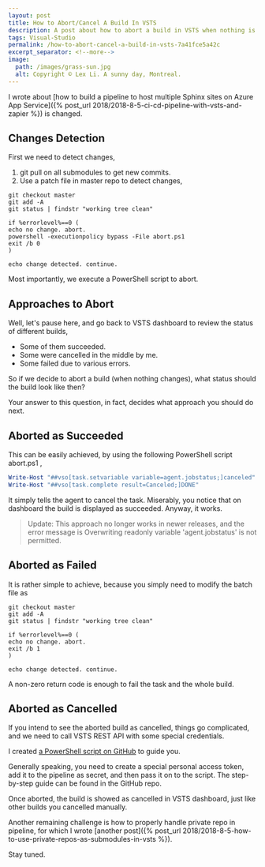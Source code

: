 ```yaml
---
layout: post
title: How to Abort/Cancel A Build In VSTS
description: A post about how to abort a build in VSTS when nothing is changed.
tags: Visual-Studio
permalink: /how-to-abort-cancel-a-build-in-vsts-7a41fce5a42c
excerpt_separator: <!--more-->
image:
  path: /images/grass-sun.jpg
  alt: Copyright © Lex Li. A sunny day, Montreal.
---
```


I wrote about [how to build a pipeline to host multiple Sphinx sites on Azure App Service]({% post_url 2018/2018-8-5-ci-cd-pipeline-with-vsts-and-zapier %}) is changed.

<!--more-->

## Changes Detection

First we need to detect changes,

1. git pull on all submodules to get new commits.
1. Use a patch file in master repo to detect changes,

```batch
git checkout master
git add -A
git status | findstr "working tree clean"

if %errorlevel%==0 (
echo no change. abort.
powershell -executionpolicy bypass -File abort.ps1
exit /b 0
)

echo change detected. continue.
```

Most importantly, we execute a PowerShell script to abort.

## Approaches to Abort

Well, let's pause here, and go back to VSTS dashboard to review the status of different builds,

- Some of them succeeded.
- Some were cancelled in the middle by me.
- Some failed due to various errors.

So if we decide to abort a build (when nothing changes), what status should the build look like then?

Your answer to this question, in fact, decides what approach you should do next.

## Aborted as Succeeded

This can be easily achieved, by using the following PowerShell script abort.ps1 ,

```powershell
Write-Host "##vso[task.setvariable variable=agent.jobstatus;]canceled"
Write-Host "##vso[task.complete result=Canceled;]DONE"
```

It simply tells the agent to cancel the task. Miserably, you notice that on dashboard the build is displayed as succeeded. Anyway, it works.

> Update: This approach no longer works in newer releases, and the error message is Overwriting readonly variable 'agent.jobstatus' is not permitted.

## Aborted as Failed

It is rather simple to achieve, because you simply need to modify the batch file as

```batch
git checkout master
git add -A
git status | findstr "working tree clean"

if %errorlevel%==0 (
echo no change. abort.
exit /b 1
)

echo change detected. continue.
```

A non-zero return code is enough to fail the task and the whole build.

## Aborted as Cancelled

If you intend to see the aborted build as cancelled, things go complicated, and we need to call VSTS REST API with some special credentials.

I created [a PowerShell script on GitHub](https://github.com/lextm/vstsabort) to guide you.

Generally speaking, you need to create a special personal access token, add it to the pipeline as secret, and then pass it on to the script. The step-by-step guide can be found in the GitHub repo.

Once aborted, the build is showed as cancelled in VSTS dashboard, just like other builds you cancelled manually.

Another remaining challenge is how to properly handle private repo in pipeline, for which I wrote [another post]({% post_url 2018/2018-8-5-how-to-use-private-repos-as-submodules-in-vsts %}).

Stay tuned.
